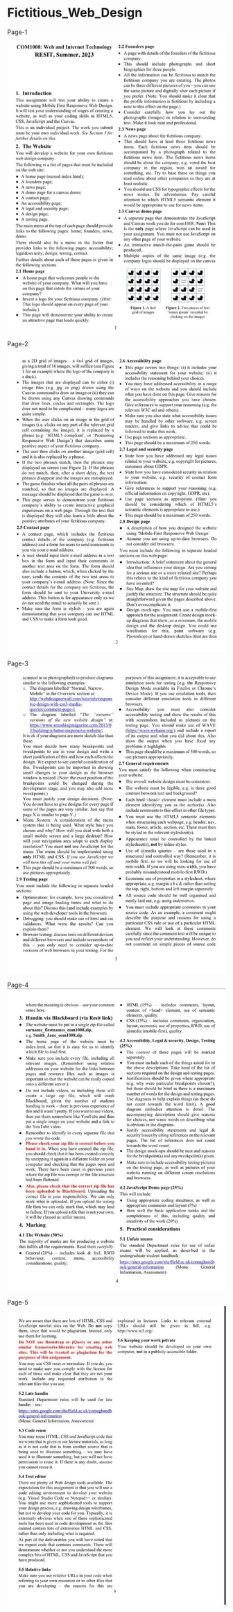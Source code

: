 # Fictitious_Web_Design

Page-1
![img.png](req/img.png)

Page-2
![img_1.png](req/img_1.png)

Page-3
![img_2.png](req/img_2.png)

Page-4
![img_3.png](req/img_3.png)

Page-5
![img_4.png](req/img_4.png)